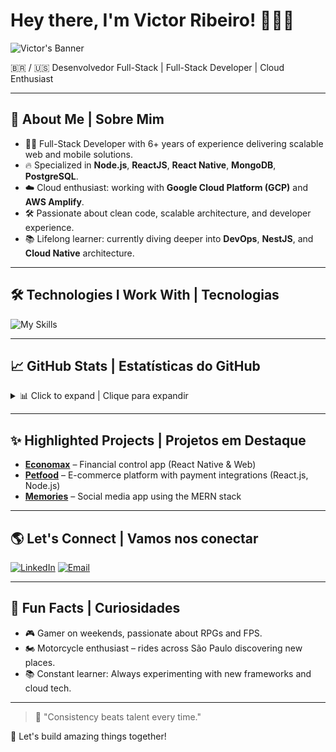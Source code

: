 # Hey there, I'm Victor Ribeiro! 👨‍💻🚀

![Victor's Banner](https://your-custom-banner-link.com/banner.png)

🇧🇷 / 🇺🇸 Desenvolvedor Full-Stack | Full-Stack Developer | Cloud Enthusiast

---

## 🚀 About Me | Sobre Mim

- 🧑‍💻 Full-Stack Developer with 6+ years of experience delivering scalable web and mobile solutions.
- 🔥 Specialized in **Node.js**, **ReactJS**, **React Native**, **MongoDB**, **PostgreSQL**.
- ☁️ Cloud enthusiast: working with **Google Cloud Platform (GCP)** and **AWS Amplify**.
- 🛠️ Passionate about clean code, scalable architecture, and developer experience.
- 📚 Lifelong learner: currently diving deeper into **DevOps**, **NestJS**, and **Cloud Native** architecture.

---

## 🛠️ Technologies I Work With | Tecnologias

![My Skills](https://skillicons.dev/icons?i=react,reactnative,nodejs,typescript,javascript,mongodb,postgres,docker,aws,gcp,html,css)

---

## 📈 GitHub Stats | Estatísticas do GitHub

<details>
  <summary>📊 Click to expand | Clique para expandir</summary>

![Victor's GitHub stats](https://github-readme-stats.vercel.app/api?username=victorrib01&show_icons=true&theme=default)
![Top Languages](https://github-readme-stats.vercel.app/api/top-langs/?username=victorrib01&layout=compact&theme=default)

</details>

---

## ✨ Highlighted Projects | Projetos em Destaque

- [**Economax**](https://financialapp.victorrib.com.br) – Financial control app (React Native & Web)
- [**Petfood**](https://github.com/victorrib01/petfood) – E-commerce platform with payment integrations (React.js, Node.js)
- [**Memories**](https://github.com/victorrib01/memories-socialapp-frontend) – Social media app using the MERN stack

---

<!-- ## 📝 Latest Blog Posts | Últimos Posts no Blog -->

<!-- BLOG-POST-LIST:START -->
<!-- - *Coming soon: Automatic blog feed integration!* -->
<!-- BLOG-POST-LIST:END -->

<!-- --- -->

## 🌎 Let's Connect | Vamos nos conectar

[![LinkedIn](https://img.shields.io/badge/LinkedIn-Connect-blue?logo=linkedin&logoColor=white)](https://linkedin.com/in/victorrib01)
[![Email](https://img.shields.io/badge/Email-Contact-red?logo=gmail&logoColor=white)](mailto:vvictorrib@gmail.com)

---

## 🎯 Fun Facts | Curiosidades

- 🎮 Gamer on weekends, passionate about RPGs and FPS.
- 🏍️ Motorcycle enthusiast – rides across São Paulo discovering new places.
- 📚 Constant learner: Always experimenting with new frameworks and cloud tech.

---

> 🎯 "Consistency beats talent every time."

🚀 Let's build amazing things together!
